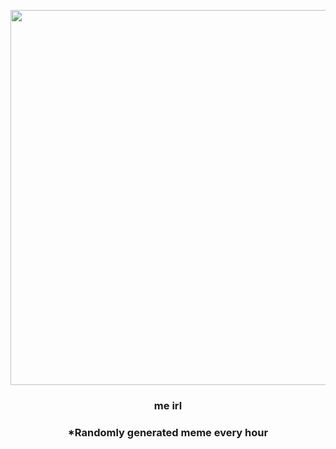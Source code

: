 <p align="center">
        <img src="https://imgur.com/NZcZ0iK.jpg" width="600" height="600">
        </p>
        <h3 align="center">me irl</h3>
        <h3 align="center">*Randomly generated meme every hour</h3>
    